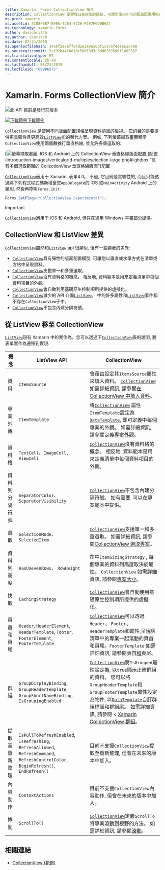 ```yaml
---
title: Xamarin. Forms CollectionView 簡介
description: CollectionView 是彈性且高效能的觀點, 可讓您使用不同的版面配置規格來呈現資料清單。
ms.prod: xamarin
ms.assetid: 5C08F687-B9E6-4CE4-8726-F287F6D0B6A7
ms.technology: xamarin-forms
author: davidbritch
ms.author: dabritch
ms.date: 07/24/2019
ms.openlocfilehash: 14abf2e7eff64d2e3e9656bf1ca76f4cee615408
ms.sourcegitcommit: 5ef92b44f0d10c58013d3c3dd6283509f1499587
ms.translationtype: MT
ms.contentlocale: zh-TW
ms.lasthandoff: 08/23/2019
ms.locfileid: "69986075"
---
```

# <a name="xamarinforms-collectionview-introduction"></a>Xamarin. Forms CollectionView 簡介

![此 API 目前是發行前版本](~/media/shared/preview.png)

[![下載範例](~/media/shared/download.png)下載範例](https://docs.microsoft.com/samples/xamarin/xamarin-forms-samples/userinterface-collectionviewdemos/)

[`CollectionView`](xref:Xamarin.Forms.CollectionView) 是使用不同版面配置規格呈現資料清單的檢視。 它的目的是要提供更具彈性且更高效[`ListView`](xref:Xamarin.Forms.ListView)能的替代方案。 例如, 下列螢幕擷取畫面顯示`CollectionView`使用兩個數據行垂直格線, 並允許多重選取的:

[![螢幕擷取畫面: IOS 和 Android 上的 CollectionView 垂直格線版面配置,](introduction-images/verticalgrid-multipleselection.png "具有多重選取專案的 CollectionView 垂直格線版面")]配置(introduction-images/verticalgrid-multipleselection-large.png#lightbox "具有多個選取範圍的 CollectionView 垂直格線版面")配置

[`CollectionView`](xref:Xamarin.Forms.CollectionView)適用于 Xamarin. 表單4.0。 不過, 它目前是實驗性的, 而且只能透過將下列程式程式碼新增至您`AppDelegate`的 iOS 或`MainActivity` Android 上的類別, 然後再呼叫`Forms.Init`:

```csharp
Forms.SetFlags("CollectionView_Experimental");
```

> [!IMPORTANT]
> [`CollectionView`](xref:Xamarin.Forms.CollectionView)適用于 iOS 和 Android, 但只在通用 Windows 平臺[部分提供](https://gist.github.com/hartez/7d0edd4182dbc7de65cebc6c67f72e14)。

## <a name="collectionview-and-listview-differences"></a>CollectionView 和 ListView 差異

[`CollectionView`](xref:Xamarin.Forms.CollectionView)雖然和[`ListView`](xref:Xamarin.Forms.ListView) api 很類似, 但有一些顯著的差異:

- [`CollectionView`](xref:Xamarin.Forms.CollectionView)具有彈性的版面配置模型, 可讓您以垂直或水準方式在清單或方格中呈現資料。
- [`CollectionView`](xref:Xamarin.Forms.CollectionView)支援單一和多重選取。
- [`CollectionView`](xref:Xamarin.Forms.CollectionView)沒有資料格的概念。 相反地, 資料範本是用來定義清單中每個資料項目的外觀。
- [`CollectionView`](xref:Xamarin.Forms.CollectionView)會自動利用基礎原生控制項所提供的虛擬化。
- [`CollectionView`](xref:Xamarin.Forms.CollectionView)減少的 API 介面[`ListView`](xref:Xamarin.Forms.ListView)。 中的許多屬性和[`ListView`](xref:Xamarin.Forms.ListView)事件都不存在`CollectionView`于中。
- [`CollectionView`](xref:Xamarin.Forms.CollectionView)不包含內建分隔符號。

## <a name="move-from-listview-to-collectionview"></a>從 ListView 移至 CollectionView

[`ListView`](xref:Xamarin.Forms.ListView)現有 Xamarin 中的實作為。您可以透過下[`CollectionView`](xref:Xamarin.Forms.CollectionView)表的說明, 將表單實作為遷移到實現:

| 概念 | ListView API | CollectionView |
|---|---|---|
| 資料 | `ItemsSource` | 會藉由設定其`ItemsSource`屬性來填入資料。 [`CollectionView`](xref:Xamarin.Forms.CollectionView) 如需詳細資訊, 請參閱[在 CollectionView 中填入資料](populate-data.md#populate-a-collectionview-with-data)。 |
| 專案外觀 | `ItemTemplate` | 將[`CollectionView`](xref:Xamarin.Forms.CollectionView) 屬性`ItemTemplate`設定為[`DataTemplate`](xref:Xamarin.Forms.DataTemplate), 即可定義中每個專案的外觀。 如需詳細資訊, 請參閱[定義專案外觀](populate-data.md#define-item-appearance)。 |
| 資料格 | `TextCell`、`ImageCell`、`ViewCell` | [`CollectionView`](xref:Xamarin.Forms.CollectionView)沒有資料格的概念。 相反地, 資料範本是用來定義清單中每個資料項目的外觀。 |
| 資料列分隔符號 | `SeparatorColor`、 `SeparatorVisibility` | [`CollectionView`](xref:Xamarin.Forms.CollectionView)不包含內建分隔符號。 如有需要, 可以在專案範本中提供。 |
| 選取 | `SelectionMode`、 `SelectedItem` | [`CollectionView`](xref:Xamarin.Forms.CollectionView)支援單一和多重選取。 如需詳細資訊, 請參閱[CollectionView 選取專案](selection.md)。 |
| 資料列高度 | `HasUnevenRows`、 `RowHeight` | 在中`ItemSizingStrategy` , 每個專案的資料列高度取決於屬性。 `CollectionView` 如需詳細資訊, 請參閱[專案大小](layout.md#item-sizing)。|
| 快取 | `CachingStrategy` | [`CollectionView`](xref:Xamarin.Forms.CollectionView)會自動使用基礎原生控制項所提供的虛擬化。 |
| 頁首和頁尾 | `Header`, `HeaderElement`, `HeaderTemplate`, `Footer`, `FooterElement`, `FooterTemplate` | [`CollectionView`](xref:Xamarin.Forms.CollectionView)可以透過`Header`、 `Footer`、 `HeaderTemplate`和屬性,呈現與清單中的專案一起滾動的頁首和頁尾。`FooterTemplate` 如需詳細資訊, 請參閱頁首[和](layout.md#headers-and-footers)頁尾。 |
| 群組 | `GroupDisplayBinding`, `GroupHeaderTemplate`, `GroupShortNameBinding`, `IsGroupingEnabled` | [`CollectionView`](xref:Xamarin.Forms.CollectionView)將`IsGrouped`屬性設定為, 以`true`顯示正確群組的資料。 您可以將`GroupHeaderTemplate`和`GroupFooterTemplate`屬性設定為物件, 以[`DataTemplate`](xref:Xamarin.Forms.DataTemplate)自訂群組標頭和群組尾。 如需詳細資訊, 請參閱 < [Xamarin CollectionView 群組](grouping.md)。 |
| 提取至重新整理 | `IsPullToRefreshEnabled`, `IsRefreshing`, `RefreshAllowed`, `RefreshCommand`, `RefreshControlColor`, `BeginRefresh()`, `EndRefresh()` | 目前不支援`CollectionView`提取至重新整理, 但會在未來的版本中加入。 |
| 內容動作 | `ContextActions` | 目前不支援`CollectionView`內容動作, 但會在未來的版本中加入。 |
| 捲動 | `ScrollTo()` | [`CollectionView`](xref:Xamarin.Forms.CollectionView)定義`ScrollTo`將專案滾動到視野的方法。 如需詳細資訊, 請參閱[滾動](scrolling.md)。 |

## <a name="related-links"></a>相關連結

- [CollectionView (範例)](https://docs.microsoft.com/samples/xamarin/xamarin-forms-samples/userinterface-collectionviewdemos/)
